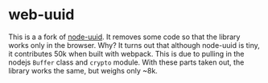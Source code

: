 # web-uuid

This is a a fork of [node-uuid](https://github.com/broofa/node-uuid). It removes some code so that the library works only in the browser. Why? It turns out that although node-uuid is tiny, it contributes 50k when built with webpack. This is due to pulling in the nodejs `Buffer` class and `crypto` module. With these parts taken out, the library works the same, but weighs only ~8k.
